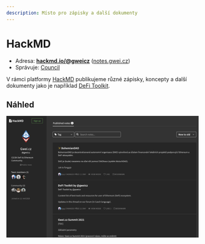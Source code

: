 ```yaml
---
description: Místo pro zápisky a další dokumenty
---
```


# HackMD

* Adresa: [**hackmd.io/@gweicz**](https://hackmd.io/@gweicz) \([notes.gwei.cz](https://notes.gwei.cz)\)
* Správuje: [Council](../council/)

V rámci platformy [HackMD](https://hackmd.io/) publikujeme různé zápisky, koncepty a další dokumenty jako je například [DeFi Toolkit](../projekty/defi-toolkit.md).

## Náhled

![Na&#x161;e z&#xE1;pisky na HackMD](../.gitbook/assets/hackmd-screenshot.png)





